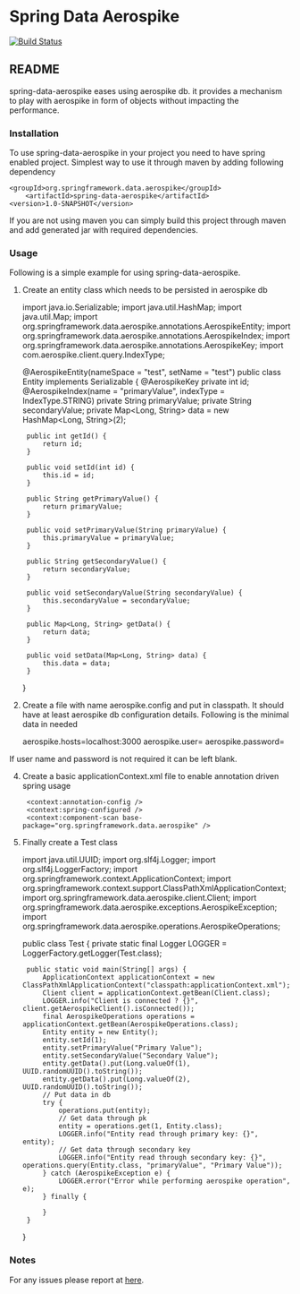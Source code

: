 # Spring Data Aerospike
[![Build Status](https://github.com/fanendra22/spring-data-aerospike)](https://github.com/fanendra22/spring-data-aerospike)

## README

spring-data-aerospike eases using aerospike db. it provides a mechanism to play with aerospike in form of objects without impacting the performance.

### Installation

To use spring-data-aerospike in your project you need to have spring enabled project. Simplest way 
to use it through maven by adding following dependency

	<groupId>org.springframework.data.aerospike</groupId>
		<artifactId>spring-data-aerospike</artifactId>
	<version>1.0-SNAPSHOT</version>

If you are not using maven you can simply build this project through maven and add generated jar
with required dependencies.

### Usage

Following is a simple example for using spring-data-aerospike.

1. Create an entity class which needs to be persisted in aerospike db

	import java.io.Serializable;
	import java.util.HashMap;
	import java.util.Map;
	import org.springframework.data.aerospike.annotations.AerospikeEntity;
	import org.springframework.data.aerospike.annotations.AerospikeIndex;
	import org.springframework.data.aerospike.annotations.AerospikeKey;
	import com.aerospike.client.query.IndexType;

	@AerospikeEntity(nameSpace = "test", setName = "test")
	public class Entity implements Serializable {
		@AerospikeKey
		private int					id;
		@AerospikeIndex(name = "primaryValue", indexType = IndexType.STRING)
		private String				primaryValue;
		private String				secondaryValue;
		private Map<Long, String>	data	= new HashMap<Long, String>(2);
	
		public int getId() {
			return id;
		}
	
		public void setId(int id) {
			this.id = id;
		}
	
		public String getPrimaryValue() {
			return primaryValue;
		}
	
		public void setPrimaryValue(String primaryValue) {
			this.primaryValue = primaryValue;
		}
	
		public String getSecondaryValue() {
			return secondaryValue;
		}
	
		public void setSecondaryValue(String secondaryValue) {
			this.secondaryValue = secondaryValue;
		}
	
		public Map<Long, String> getData() {
			return data;
		}
	
		public void setData(Map<Long, String> data) {
			this.data = data;
		}
	}
	
3. Create a file with name aerospike.config and put in classpath. It should have at least aerospike db configuration details. Following is the minimal data in needed 

	aerospike.hosts=localhost:3000
	aerospike.user=<user-name>
	aerospike.password=<user-password>
	
If user name and password is not required it can be left blank.
	
4. Create a basic applicationContext.xml file to enable annotation driven spring usage

	<?xml  version="1.0" encoding="UTF-8"?>
	<beans xmlns="http://www.springframework.org/schema/beans"
		xmlns:xsi="http://www.w3.org/2001/XMLSchema-instance" 
		xmlns:context="http://www.springframework.org/schema/context"
		xsi:schemaLocation="http://www.springframework.org/schema/beans http://www.springframework.org/schema/beans/spring-beans.xsd
	                        http://www.springframework.org/schema/context http://www.springframework.org/schema/context/spring-context.xsd">
	
		<context:annotation-config />
		<context:spring-configured />
		<context:component-scan base-package="org.springframework.data.aerospike" />
	</beans>

5. Finally create a Test class

	import java.util.UUID;
	import org.slf4j.Logger;
	import org.slf4j.LoggerFactory;
	import org.springframework.context.ApplicationContext;
	import org.springframework.context.support.ClassPathXmlApplicationContext;
	import org.springframework.data.aerospike.client.Client;
	import org.springframework.data.aerospike.exceptions.AerospikeException;
	import org.springframework.data.aerospike.operations.AerospikeOperations;

	public class Test {
		private static final Logger	LOGGER	= LoggerFactory.getLogger(Test.class);
	
		public static void main(String[] args) {
			ApplicationContext applicationContext = new ClassPathXmlApplicationContext("classpath:applicationContext.xml");
			Client client = applicationContext.getBean(Client.class);
			LOGGER.info("Client is connected ? {}", client.getAerospikeClient().isConnected());
			final AerospikeOperations operations = applicationContext.getBean(AerospikeOperations.class);
			Entity entity = new Entity();
			entity.setId(1);
			entity.setPrimaryValue("Primary Value");
			entity.setSecondaryValue("Secondary Value");
			entity.getData().put(Long.valueOf(1), UUID.randomUUID().toString());
			entity.getData().put(Long.valueOf(2), UUID.randomUUID().toString());
			// Put data in db
			try {
				operations.put(entity);
				// Get data through pk
				entity = operations.get(1, Entity.class);
				LOGGER.info("Entity read through primary key: {}", entity);
				// Get data through secondary key
				LOGGER.info("Entity read through secondary key: {}", operations.query(Entity.class, "primaryValue", "Primary Value"));
			} catch (AerospikeException e) {
				LOGGER.error("Error while performing aerospike operation", e);
			} finally {
				
			}
		}
	}

### Notes

For any issues please report at [here](fanendranath.tripathi@gmail.com).
